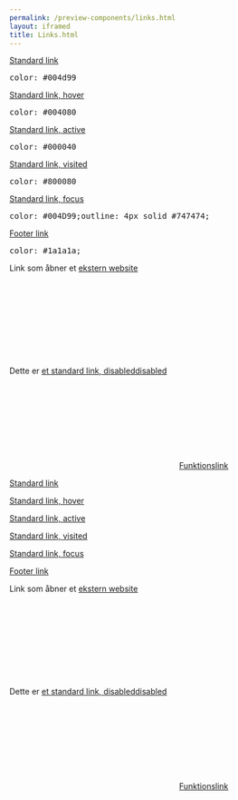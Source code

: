 ```yaml
--- 
permalink: /preview-components/links.html
layout: iframed 
title: Links.html
---
```

<div class="container">
    <div class="row">
        <div class="col-12 col-md-6">
            <p>
                <a href="javascript:void(0);" class="">Standard link</a>
            </p>
        </div>
        <div class="col-12 col-md-6">
            <pre>color: #004d99</pre>
        </div>
    </div>
    <div class="row">
        <div class="col-12 col-md-6">
            <p>
                <a href="javascript:void(0);" class="link-hover">Standard
                    link, hover</a>
            </p>
        </div>
        <div class="col-12 col-md-6">
            <pre>color: #004080</pre>
        </div>
    </div>
    <div class="row">
        <div class="col-12 col-md-6">
            <p>
                <a href="javascript:void(0);" class="link-active">Standard
                    link, active</a>
            </p>
        </div>
        <div class="col-12 col-md-6">
            <pre>color: #000040</pre>
        </div>
    </div>
    <div class="row">
        <div class="col-12 col-md-6">
            <p>
                <a href="javascript:void(0);" class="link-visited">Standard
                    link, visited</a>
            </p>
        </div>
        <div class="col-12 col-md-6">
            <pre>color: #800080</pre>
        </div>
    </div>
    <div class="row">
        <div class="col-12 col-md-6">
            <p>
                <a href="javascript:void(0);" class="link-focus">Standard
                    link, focus</a>
            </p>
        </div>
        <div class="col-12 col-md-6">
            <pre>color: #004D99;outline: 4px solid #747474;</pre>
        </div>
    </div>
    <div class="row">
        <div class="col-12 col-md-6">
            <p>
                <a href="javascript:void(0);" class="function-link">Footer
                    link</a>
            </p>
        </div>
        <div class="col-12 col-md-6">
            <pre>color: #1a1a1a;</pre>
        </div>
    </div>
    <div class="row">
        <div class="col-12">
            <p>Link som åbner et <a href="" class="icon-link">ekstern
                    website<svg class="icon-svg "  ><use xlink:href="#open-in-new"></use></svg></a>
            </p>
        </div>
    </div>
    <div class="row">
        <div class="col-12">
            <p>Dette er <a href="javascript:void(0);" class="disabled"
                    aria-disabled="true" tabindex="-1">et standard link,
                    disabled<span class="sr-only">disabled</span></a></p>
        </div>
    </div>
    <div class="row">
        <div class="col-12">
            <p><a href="javascript:void(0);"
                    class="function-link"><svg class="icon-svg "  aria-hidden ="true"><use xlink:href="#printer"></use></svg>Funktionslink</a>
            </p>
        </div>
    </div>
</div>
<div class="container background-dark p-6">
    <div class="row">
        <div class="col-12 col-md-6">
            <p>
                <a href="javascript:void(0);" class="">Standard link</a>
            </p>
        </div>
    </div>
    <div class="row">
        <div class="col-12 col-md-6">
            <p>
                <a href="javascript:void(0);" class="link-hover">Standard
                    link, hover</a>
            </p>
        </div>
    </div>
    <div class="row">
        <div class="col-12 col-md-6">
            <p>
                <a href="javascript:void(0);" class="link-active">Standard
                    link, active</a>
            </p>
        </div>
    </div>
    <div class="row">
        <div class="col-12 col-md-6">
            <p>
                <a href="javascript:void(0);" class="link-visited">Standard
                    link, visited</a>
            </p>
        </div>
    </div>
    <div class="row">
        <div class="col-12 col-md-6">
            <p>
                <a href="javascript:void(0);" class="link-focus">Standard
                    link, focus</a>
            </p>
        </div>
    </div>
    <div class="row">
        <div class="col-12 col-md-6">
            <p>
                <a href="javascript:void(0);" class="function-link">Footer
                    link</a>
            </p>
        </div>
    </div>
    <div class="row">
        <div class="col-12">
            <p>Link som åbner et <a href="" class="icon-link">ekstern
                    website<svg class="icon-svg "  ><use xlink:href="#open-in-new"></use></svg></a>
            </p>
        </div>
    </div>
    <div class="row">
        <div class="col-12">
            <p>Dette er <a href="javascript:void(0);" class="disabled"
                    aria-disabled="true" tabindex="-1">et standard link,
                    disabled<span class="sr-only">disabled</span></a></p>
        </div>
    </div>
    <div class="row">
        <div class="col-12">
            <p><a href="javascript:void(0);"
                    class="function-link"><svg class="icon-svg "  aria-hidden ="true"><use xlink:href="#printer"></use></svg>Funktionslink</a>
            </p>
        </div>
    </div>
</div>